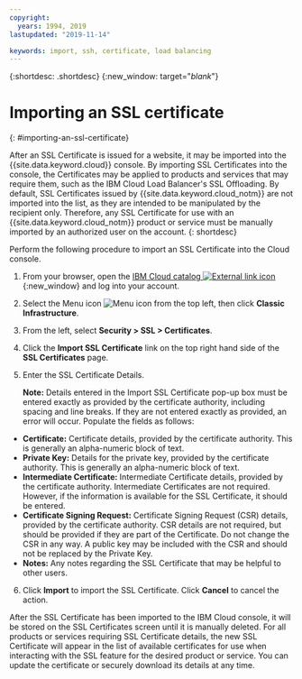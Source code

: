 ```yaml
---
copyright:
  years: 1994, 2019
lastupdated: "2019-11-14"

keywords: import, ssh, certificate, load balancing
---
```


{:shortdesc: .shortdesc}
{:new_window: target="_blank_"}

# Importing an SSL certificate
{: #importing-an-ssl-certificate}

After an SSL Certificate is issued for a website, it may be imported into the {{site.data.keyword.cloud}} console. By importing SSL Certificates into the console, the Certificates may be applied to products and services that may require them, such as the IBM Cloud Load Balancer's SSL Offloading. By default, SSL Certificates issued by {{site.data.keyword.cloud_notm}} are not imported into the list, as they are intended to be manipulated by the recipient only. Therefore, any SSL Certificate for use with an {{site.data.keyword.cloud_notm}} product or service must be manually imported by an authorized user on the account.
{: shortdesc}

Perform the following procedure to import an SSL Certificate into the Cloud console.

1. From your browser, open the [IBM Cloud catalog ![External link icon](../../icons/launch-glyph.svg "External link icon")](https://cloud.ibm.com){:new_window} and log into your account.
2. Select the Menu icon ![Menu icon](../../icons/icon_hamburger.svg) from the top left, then click **Classic Infrastructure**.
3. From the left, select **Security > SSL > Certificates**.
4. Click the **Import SSL Certificate** link on the top right hand side of the **SSL Certificates** page.
5. Enter the SSL Certificate Details.

	**Note:** Details entered in the Import SSL Certificate pop-up box must be entered exactly as provided by the certificate authority, including spacing and line breaks. If they are not entered exactly as provided, an error will occur. Populate the fields as follows:
  - **Certificate:**  Certificate details, provided by the certificate authority. This is generally an alpha-numeric block of text.
  - **Private Key:**  Details for the private key, provided by the certificate authority. This is generally an alpha-numeric block of text.
  - **Intermediate Certificate:** Intermediate Certificate details, provided by the certificate authority. Intermediate Certificates are not required. However, if the information is available for the SSL Certificate, it should be entered.
  - **Certificate Signing Request:** Certificate Signing Request (CSR) details, provided by the certificate authority. CSR details are not required, but should be provided if they are part of the Certificate. Do not change the CSR in any way. A public key may be included with the CSR and should not be replaced by the Private Key.
  - **Notes:** Any notes regarding the SSL Certificate that may be helpful to other users.
6. Click **Import** to import the SSL Certificate. Click **Cancel** to cancel the action.

After the SSL Certificate has been imported to the IBM Cloud console, it will be stored on the SSL Certificates screen until it is manually deleted. For all products or services requiring SSL Certificate details, the new SSL Certificate will appear in the list of available certificates for use when interacting with the SSL feature for the desired product or service. You can update the certificate or securely download its details at any time.
